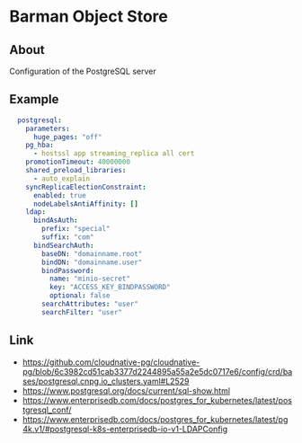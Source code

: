 # Barman Object Store

## About
Configuration of the PostgreSQL server

## Example
```yaml
  postgresql:
    parameters: 
      huge_pages: "off"
    pg_hba: 
      - hostssl app streaming_replica all cert
    promotionTimeout: 40000000
    shared_preload_libraries: 
      - auto_explain
    syncReplicaElectionConstraint: 
      enabled: true
      nodeLabelsAntiAffinity: []
    ldap: 
      bindAsAuth:
        prefix: "special"
        suffix: "com"
      bindSearchAuth:
        baseDN: "domainname.root"
        bindDN: "domainname.user"
        bindPassword:
          name: "minio-secret"
          key: "ACCESS_KEY_BINDPASSWORD"
          optional: false
        searchAttributes: "user"
        searchFilter: "user"
```

## Link
- https://github.com/cloudnative-pg/cloudnative-pg/blob/6c3982cd51cab3377d2244895a55a2e5dc0717e6/config/crd/bases/postgresql.cnpg.io_clusters.yaml#L2529
- https://www.postgresql.org/docs/current/sql-show.html
- https://www.enterprisedb.com/docs/postgres_for_kubernetes/latest/postgresql_conf/
- https://www.enterprisedb.com/docs/postgres_for_kubernetes/latest/pg4k.v1/#postgresql-k8s-enterprisedb-io-v1-LDAPConfig
